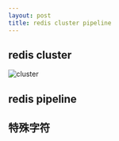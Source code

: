 ```yaml
---
layout: post
title: redis cluster pipeline
---
```


## redis cluster
![cluster]({{"/assets/img/redis-cluster.png"}})


## redis pipeline

## 特殊字符


